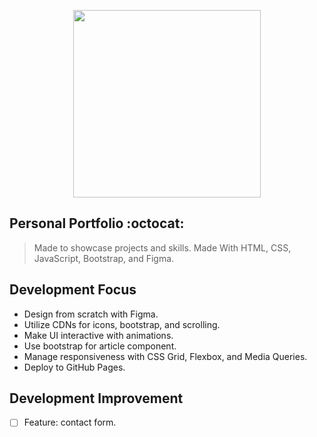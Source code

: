 <p align="center">
  
<img src="https://user-images.githubusercontent.com/63619052/128559711-0b9a11de-bf72-45ad-ae10-a390661e33c4.png" width="300">

## Personal Portfolio  :octocat:
  
> Made to showcase projects and skills. Made With HTML, CSS, JavaScript, Bootstrap, and Figma.

## Development Focus
- Design from scratch with Figma.
- Utilize CDNs for icons, bootstrap, and scrolling.
- Make UI interactive with animations.
- Use bootstrap for article component.
- Manage responsiveness with CSS Grid, Flexbox, and Media Queries.
- Deploy to GitHub Pages.

## Development Improvement
- [ ] Feature: contact form.

 </p>

